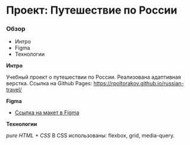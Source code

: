 # Проект: Путешествие по России

### Обзор
* Интро
* Figma
* Технологии

**Интро**

Учебный проект о путешествии по России. Реализована адаптивная верстка.
Ссылка на Github Pages: https://rpoltorakov.github.io/russian-travel/


**Figma**

* [Ссылка на макет в Figma](https://www.figma.com/file/5S2WSbEFL6awjVWJ0NWL8Q/Sprint-3_-Russia-_-desktop-mobile?node-id=28503%3A0)

**Технологии**

*pure HTML + CSS*
В CSS использованы: flexbox, grid, media-query.
